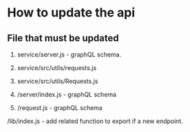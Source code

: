# How to update the api

## File that must be updated

1. service/server.js - graphQL schema.

2. service/src/utils/requests.js

3. service/src/utils/<subService>Requests.js

4. <subService>/server/index.js - graphQL schema

5. <subService>/request.js - graphQL schema

<subService>/lib/index.js - add related function to export if a new endpoint.